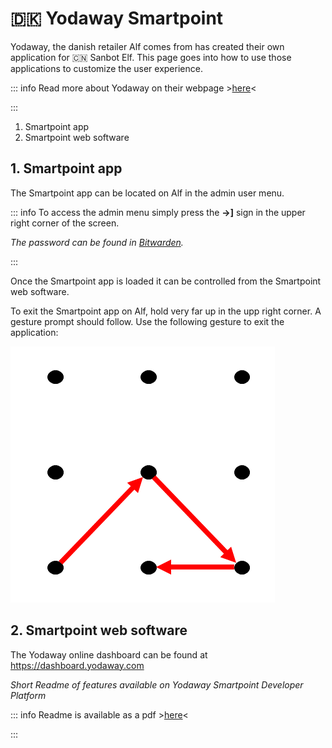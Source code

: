 # 🇩🇰 Yodaway Smartpoint

Yodaway, the danish retailer Alf comes from has created their own application for 🇨🇳 Sanbot Elf. This page goes into how to use those applications to customize the user experience.

::: info
Read more about Yodaway on their webpage >[here](https://yodaway.com/en/)<

:::

1. Smartpoint app
2. Smartpoint web software

## 1\. Smartpoint app

The Smartpoint app can be located on Alf in the admin user menu.

::: info
To access the admin menu simply press the  **\->\]** sign in the upper right corner of the screen.

*The password can be found in [Bitwarden](../../../Onboarding/Software/Bitwarden.md).*

:::

Once the Smartpoint app is loaded it can be controlled from the Smartpoint web software.

To exit the Smartpoint app on Alf, hold very far up in the upp right corner. A gesture prompt should follow. Use the following gesture to exit the application:

![alf_gesture_pw.png](../../images/alf_gesture_pw.png)

## 

## 2\. Smartpoint web software

The Yodaway online dashboard can be found at <https://dashboard.yodaway.com>

*Short Readme of features available on Yodaway Smartpoint Developer Platform*

::: info
Readme is available as a pdf >[here](../readme_smartpoint.pdf)<

:::

<!-- This is borked, use pdf above
### Home screen

* Splash screen with **Devices** (aka robots)
* User info with logout in top-right corner
* Shows a quick summary of recent **Polls** done on the Smartpoint Robot app

![image.png](../../images/image%20%283%29.png)

### Layouts Screen

* Lists all **Layouts**
* **Publish** radio-button activates select **Layout** on the Robot app

![image (5).png](../../images/image%20%285%29.png)

### Edit layout

* Dendrogram layout building downwards
* Each **Page** is populated with **Buttons** above
* You are unable to merge diverging paths 
  * In a Quiz there will hence be exponentially more **Pages** for each diverging/question as you can't have a standard "wrong" answer page.

![image (7).png](../../images/image%20%287%29.png)

### Edit Page 01

* **Layout** styles with option for embedded **Website** 
  * Can embed videos and/or dynamic content
  * Very limited JS usability
* Different **Button** styles 
  * Must still be edited using custom **media**
* Custom backgrounds and simple text

![image (10).png](../../images/image%20%2810%29.png)

### Edit Page 02

* TTS using ssml and Google. 
  * Dropdown for different languages, limited availability from Google
  * Set TTS voice speed using slider
* Dropdown with Robot face-emotion on **Page** start.
* Simple Robot movements on **Page** start.
* Custom Robot responses for each touch sensor 
  * No function during testing / disabled functionality

![image (20).png](../../images/image%20%2820%29.png)

### Edit a button

* Button settings 
  * Upload custom image for your **Button**
* Label settings for Yodaway Dashboard developer interface
* Additional settings for marketing research and results 
  * Use case not explored

![image (12).png](../../images/image%20%2812%29.png)

### Upload media

* Upload new **media** or select from previously uploaded **media** 
  * No known method of deleting uploaded **media**
* Uploaded **media** automatically gets re-scaled into 4 additional media fit for the Robot app

![image (13).png](../../images/image%20%2813%29.png)

### Scheduler

* Create a **Schedule** for when the Robot app should Publish specific **Layouts**
* Select from your **Layouts**

![image (14).png](../../images/image%20%2814%29.png)

## 

Statistics

* Results from **Layout Polls**
* Marketing feature 
  * Use case not explored

![image (15).png](../../images/image%20%2815%29.png)

### Gallery

* Create a **Gallery** of uploaded **media** for a slideshow

![image (16).png](../../images/image%20%2816%29.png)

### Profile

* User profile settings with ability to add **devices** (Robots) and see licenses.

![image (17) (2).png](../../images/image%20%2817%29%20%282%29.png) -->